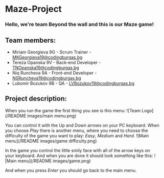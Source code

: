 # Maze-Project
### Hello, we're team **Beyond the wall** and this is our Maze game!
## Team members:
* Miriam Georgieva 9G - Scrum Trainer - MKGeorgieva19@codingburgas.bg
* Tereza Opanska 9V - Back-end Developer - TNOpanska19@codingburgas.bg
* Niq Runcheva 9A - Front-end Developer - NSRuncheva19@codingburgas.bg
* Lubomir Bozukov 9B - QA - LVBozukov19@codingburgas.bg

## Project description:
When you run the game the first thing you see is this menu:
![Team Logo](/README images/main menu.png)

You can control it with the Up and Down arrows on your PC keyboard. When you choose *Play* there is another menu, where you need to choose the difficulty of the game you want to play: *Easy*, *Medium* and *Hard*. 
![Main menu](/README images/game difficulty.png)

In the game you control the little smily face with all of the arrow keys on your keyboard. And when you are done it should look something like this:
![Main menu](/README images/game.png)

And when you press *Enter* you should go back to the main menu.